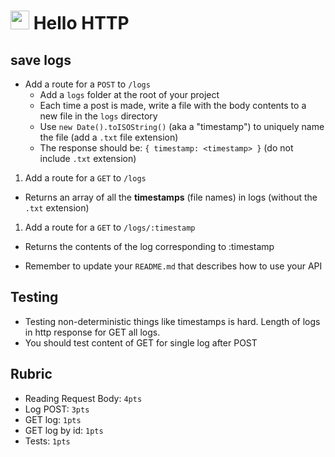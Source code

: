 <img src="https://cloud.githubusercontent.com/assets/478864/22186847/68223ce6-e0b1-11e6-8a62-0e3edc96725e.png" width=30> Hello HTTP
======

## save logs

* Add a route for a `POST` to `/logs`
  * Add a `logs` folder at the root of your project
  * Each time a post is made, write a file with the body contents to a new file in the `logs` directory
  * Use `new Date().toISOString()` (aka a "timestamp") to uniquely name the file (add a `.txt` file extension)
  * The response should be: `{ timestamp: <timestamp> }` (do not include `.txt` extension)
1. Add a route for a `GET` to `/logs`
  * Returns an array of all the **timestamps** (file names) in logs (without the `.txt` extension)

1. Add a route for a `GET` to `/logs/:timestamp`
  * Returns the contents of the log corresponding to :timestamp

* Remember to update your `README.md` that describes how to use your API 

## Testing

* Testing non-deterministic things like timestamps is hard. Length of logs in http response for GET all logs. 
* You should test content of GET for single log after POST

## Rubric

* Reading Request Body: `4pts`
* Log POST: `3pts`
* GET log: `1pts`
* GET log by id: `1pts`
* Tests: `1pts`
